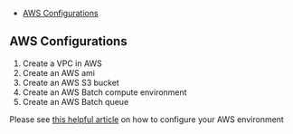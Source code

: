 <!-- START doctoc generated TOC please keep comment here to allow auto update -->
<!-- DON'T EDIT THIS SECTION, INSTEAD RE-RUN doctoc TO UPDATE -->


- [AWS Configurations](#aws-configurations)

<!-- END doctoc generated TOC please keep comment here to allow auto update -->

## AWS Configurations

1. Create a VPC in AWS
1. Create an AWS ami
1. Create an AWS S3 bucket
1. Create an AWS Batch compute environment
1. Create an AWS Batch queue

Please see [this helpful article](https://antunderwood.gitlab.io/bioinformant-blog/posts/running_nextflow_on_aws_batch/) on how to configure your AWS environment
